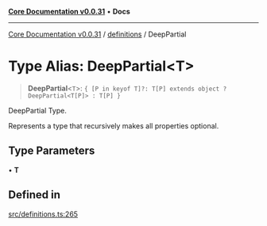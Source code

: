[**Core Documentation v0.0.31**](../../README.md) • **Docs**

***

[Core Documentation v0.0.31](../../modules.md) / [definitions](../README.md) / DeepPartial

# Type Alias: DeepPartial\<T\>

> **DeepPartial**\<`T`\>: `{ [P in keyof T]?: T[P] extends object ? DeepPartial<T[P]> : T[P] }`

DeepPartial Type.

Represents a type that recursively makes all properties optional.

## Type Parameters

• **T**

## Defined in

[src/definitions.ts:265](https://github.com/stonemjs/core/blob/a25677efd9a5f5a45cc90fda3ed3e87df97e6124/src/definitions.ts#L265)

